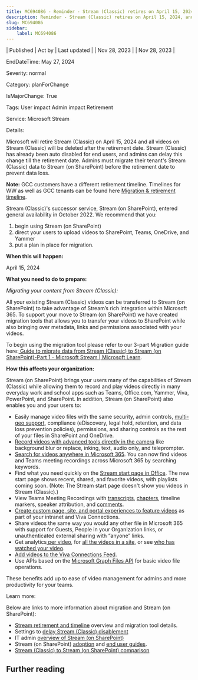 ```yaml
---
title: MC694086 - Reminder - Stream (Classic) retires on April 15, 2024, and all unmigrated videos will be deleted
description: Reminder - Stream (Classic) retires on April 15, 2024, and all unmigrated videos will be deleted
slug: MC694086
sidebar:
    label: MC694086
---
```



| Published | Act by | Last updated |
| Nov 28, 2023 |  | Nov 28, 2023 |

EndDateTime: May 27, 2024

Severity: normal

Category: planForChange

IsMajorChange: True

Tags: User impact Admin impact Retirement

Service: Microsoft Stream

Details: 

<p>Microsoft will retire Stream (Classic) on April 15, 2024 and all videos on Stream (Classic) will be deleted after the retirement date. Stream (Classic) has already been auto disabled for end users, and admins can delay this change till the retirement date. Admins must migrate their tenant's Stream (Classic) data to Stream (on SharePoint) before the retirement date to prevent data loss.
</p><p><b>Note:</b> GCC customers have a different retirement timeline. Timelines for WW as well as GCC tenants can be found here <a href="https://aka.ms/StreamClassicRetireTimeline" target="_blank">Migration &amp; retirement timeline</a>.</p><p>Stream (Classic)'s successor service, Stream (on SharePoint), entered general availability in October 2022. We recommend that you:
</p><ol><li>begin using Stream (on SharePoint)
</li><li>direct your users to upload videos to SharePoint, Teams, OneDrive, and Yammer
</li><li>put a plan in place for migration.
</li></ol><p><b>When this will happen:</b></p><p>April 15, 2024</p><p><b>What you need to do to prepare:</b>
</p><p><i>Migrating your content from Stream (Classic):
</i></p><p>All your existing Stream (Classic) videos can be transferred to Stream (on SharePoint) to take advantage of Stream’s rich integration within Microsoft 365. To support your move to Stream (on SharePoint) we have created migration tools that allows you to transfer your videos to SharePoint while also bringing over metadata, links and permissions associated with your videos.
</p><p>To begin using the migration tool please refer to our 3-part Migration guide here:<a href="https://learn.microsoft.com/stream/streamnew/stream-migration-guide-part1" target="_blank"> Guide to migrate data from Stream (Classic) to Stream (on SharePoint)-Part 1 - Microsoft Stream | Microsoft Learn</a>.</p><p><b>How this affects your organization:</b>
</p><p>Stream (on SharePoint) brings your users many of the capabilities of Stream (Classic) while allowing them to record and play videos directly in many everyday work and school apps such as Teams, Office.com, Yammer, Viva, PowerPoint, and SharePoint. In addition, Stream (on SharePoint) also enables you and your users to:
</p><ul><li>Easily manage video files with the same security, admin controls, <a href="https://learn.microsoft.com/microsoft-365/enterprise/multi-geo-capabilities-in-onedrive-and-sharepoint-online-in-microsoft-365" target="_blank">multi-geo support</a>, compliance (eDiscovery, legal hold, retention, and data loss prevention policies), permissions, and sharing controls as the rest of your files in SharePoint and OneDrive.
</li><li><a href="https://support.microsoft.com/office/create-a-new-video-recording-e98d8791-2b82-4dc7-889a-959724e3cbad" target="_blank">Record videos with advanced tools directly in the camera</a> like background blur or replace, inking, text, audio only, and teleprompter.
</li><li><a href="https://learn.microsoft.com/microsoftsearch/overview-microsoft-search" target="_blank">Search for videos anywhere in Microsoft 365</a>. You can now find videos and Teams meeting recordings across Microsoft 365 by searching keywords.
</li><li>Find what you need quickly on the <a href="https://learn.microsoft.com/stream/streamnew/start" target="_blank">Stream start page in Office</a>. The new start page shows recent, shared, and favorite videos, with playlists coming soon. (Note: The Stream start page doesn't show you videos in Stream (Classic).)
</li><li>View Teams Meeting Recordings with <a href="https://support.microsoft.com/office/view-edit-and-manage-video-transcripts-and-captions-3cb9acb6-05b2-4f59-a50d-7df61123aa20" target="_blank">transcripts</a>, <a href="https://support.microsoft.com/office/using-manual-chapters-with-videos-on-stream-on-sharepoint-8bbf61eb-c00b-42b5-a514-cce2e45eb6ea" target="_blank">chapters</a>, timeline markers, speaker attribution, and <a href="https://support.microsoft.com/office/add-comments-to-a-video-ebd08959-63c6-487c-91e4-36f9dc1c8f7d" target="_blank">comments</a>.
</li><li><a href="https://aka.ms/StreamPortals" target="_blank">Create custom page, site, and portal experiences to feature videos</a> as part of your intranet and Viva Connections.
</li><li>Share videos the same way you would any other file in Microsoft 365 with support for Guests, People in your Organization links, or unauthenticated external sharing with “anyone” links.
</li><li>Get analytics<a href="https://learn.microsoft.com/stream/streamnew/video-analytics-viewership-retention" target="_blank"> per video</a>, for <a href="https://support.microsoft.com/office/view-usage-data-for-your-sharepoint-site-2fa8ddc2-c4b3-4268-8d26-a772dc55779e" target="_blank">all the videos in a site</a>, or see <a href="https://support.microsoft.com/office/allow-people-to-see-who-views-their-files-or-pages-ee26dde0-c30e-4eca-b1c3-38922c450967" target="_blank">who has watched your video</a>.
</li><li><a href="https://learn.microsoft.com/sharepoint/viva-connections-overview#viva-connections-feed" target="_blank">Add videos to the Viva Connections Feed</a>.
</li><li>Use APIs based on the <a href="https://learn.microsoft.com/graph/api/resources/onedrive" target="_blank">Microsoft Graph Files API</a> for basic video file operations.
</li></ul><p>These benefits add up to ease of video management for admins and more productivity for your teams.
</p><p>Learn more:</p><p>Below are links to more information about migration and Stream (on SharePoint):
</p><ul><li><a href="https://aka.ms/StreamMigration" target="_blank">Stream retirement and timeline</a> overview and migration tool details.
</li><li>Settings to <a href="https://learn.microsoft.com/stream/streamnew/migration-settings#save-videos-to-stream-on-sharepoint" target="_blank">delay Stream (Classic) disablement</a>
</li><li>IT admin <a href="https://aka.ms/NewStream" target="_blank">overview of Stream (on SharePoint)</a>
</li><li>Stream (on SharePoint) <a href="https://aka.ms/StreamAdoption" target="_blank">adoption</a> and <a href="https://aka.ms/StreamUserGuide" target="_blank">end user guides</a>.
</li><li><a href="https://aka.ms/StreamClassicToSPFeatureList" target="_blank">Stream (Classic) to Stream (on SharePoint) comparison</a>
</li></ul>

## Further reading
